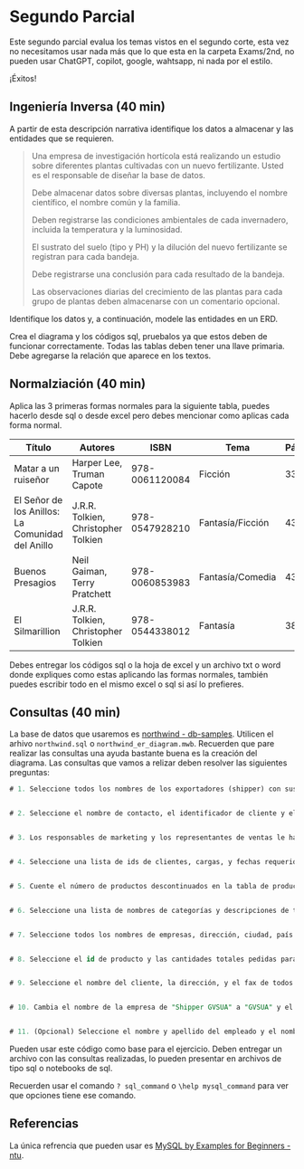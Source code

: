 # Segundo Parcial

Este segundo parcial evalua los temas vistos en el segundo corte, esta vez no necesitamos usar nada más que lo que esta en la carpeta Exams/2nd, no pueden usar ChatGPT, copilot, google, wahtsapp, ni nada por el estilo.

¡Éxitos!

## Ingeniería Inversa (40 min)

A partir de esta descripción narrativa identifique los datos a almacenar y las entidades que se requieren.


>Una empresa de investigación hortícola está realizando un estudio sobre diferentes plantas cultivadas con un nuevo fertilizante. Usted es el responsable de diseñar la base de datos.
>
>Debe almacenar datos sobre diversas plantas, incluyendo el nombre científico, el nombre común y la familia. 
>
>Deben registrarse las condiciones ambientales de cada invernadero, incluida la temperatura y la luminosidad. 
>
>El sustrato del suelo (tipo y PH) y la dilución del nuevo fertilizante se registran para cada bandeja.
>
>Debe registrarse una conclusión para cada resultado de la bandeja.
>
>Las observaciones diarias del crecimiento de las plantas para cada grupo de plantas deben almacenarse con un comentario opcional. 

Identifique los datos y, a continuación, modele las entidades en un ERD.

Crea el diagrama y los códigos sql, pruebalos ya que estos deben de funcionar correctamente. Todas las tablas deben tener una llave primaria. Debe agregarse la relación que aparece en los textos.


## Normalziación (40 min)

Aplica las 3 primeras formas normales para la siguiente tabla, puedes hacerlo desde sql o desde excel pero debes mencionar como aplicas cada forma normal.

| Título              | Autores                           | ISBN         | Tema       | Páginas | Editorial   |
|---------------------|-----------------------------------|--------------|------------|---------|-------------|
| Matar a un ruiseñor | Harper Lee, Truman Capote    | 978-0061120084 | Ficción    | 336     | HarperCollins |
| El Señor de los Anillos: La Comunidad del Anillo | J.R.R. Tolkien, Christopher Tolkien | 978-0547928210 | Fantasía/Ficción | 432 | Mariner Books |
| Buenos Presagios    | Neil Gaiman, Terry Pratchett     | 978-0060853983 | Fantasía/Comedia | 432 | William Morrow |
| El Silmarillion    | J.R.R. Tolkien, Christopher Tolkien | 978-0544338012 | Fantasía | 384     | Mariner Books |

Debes entregar los códigos sql o la hoja de excel y un archivo txt o word donde expliques como estas aplicando las formas normales, también puedes escribir todo en el mismo excel o sql si así lo prefieres.


## Consultas (40 min)

La base de datos que usaremos es [northwind - db-samples](https://github.com/harryho/db-samples/tree/master/mysql). Utilicen el arhivo `northwind.sql` o `northwind_er_diagram.mwb`. Recuerden que pare realizar las consultas una ayuda bastante buena es la creación del diagrama. Las consultas que vamos a relizar deben resolver las siguientes preguntas:

```sql
# 1. Seleccione todos los nombres de los exportadores (shipper) con sus números telefónicos de la tabla correspondiente a Exportadores.


# 2. Seleccione el nombre de contacto, el identificador de cliente y el nombre de la ciudad de todos los clientes en España (spain).


# 3. Los responsables de marketing y los representantes de ventas le han pedido que seleccione todas las columnas disponibles en la tabla de proveedores <u>que tengan una región</u>, no valores nulos.


# 4. Seleccione una lista de ids de clientes, cargas, y fechas requeridas de la tabla de pedidos (orders) con fechas requeridas (requiere date) entre el mes de agosto y septiembre de 2006 y con cargas inferiores (Freight) a 80 unidades. Usar comando `BETWEEN` o `IF` para las fechas.


# 5. Cuente el número de productos descontinuados en la tabla de productos. Usar comando `Count`.


# 6. Seleccione una lista de nombres de categorías y descripciones de todas las categorías que terminen por "ts" de la tabla Categorías. Usar el comando `like` y el operador `%`.


# 7. Seleccione todos los nombres de empresas, dirección, ciudad, país y código postal de la tabla de proveedores con la palabra «rue» en su dirección. La lista debe estar ordenada alfabéticamente descendientemente por el nombre de la ciudad. Use los mismos comandos del ejercicio 6.


# 8. Seleccione el id de producto y las cantidades totales pedidas para cada id de producto en la tabla Detalles del Pedido. Utilicen el comando `ORDER BY` Y `SUM`.


# 9. Seleccione el nombre del cliente, la dirección, y el fax de todos los clientes con pedidos que se enviaron utilizando Shipper ZHISN. Utilicen el comando `INNER JOIN`.


# 10. Cambia el nombre de la empresa de "Shipper GVSUA" a "GVSUA" y el número de teléfono a tu propio número incluyendo el (+57) en la tabla exportadores (shipper). Para mayor facilidad revisa cual es el id de ese exportador y haz la actualización usando ese id. Utiliza los comandos `UPDATE` and `SET`.


# 11. (Opcional) Seleccione el nombre y apellido del empleado y el nombre del cliente para los pedidos enviados por la empresa «GVSUA» a clientes residentes en Bruselas. Utilicen el comando `JOIN`


```

Pueden usar este código como base para el ejercicio. Deben entregar un archivo con las consultas realizadas, lo pueden presentar en archivos de tipo sql o notebooks de sql.

Recuerden usar el comando `? sql_command` o `\help mysql_command` para ver que opciones tiene ese comando.

## Referencias

La única refrencia que pueden usar es [MySQL by Examples for Beginners - ntu](https://www3.ntu.edu.sg/home/ehchua/programming/sql/MySQL_Beginner.html).
